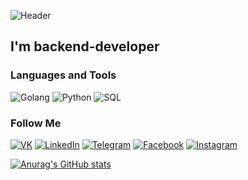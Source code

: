 ![Header](https://github.com/ProninIgorr/ProninIgorr/blob/main/assets/download.gif)

## I'm  backend-developer 


### Languages and Tools
![Golang](https://img.shields.io/badge/-Golang-127983?style=for-the-badge&logo=golang&logoColor=FFFFFF)
![Python](https://img.shields.io/badge/-Python-127983?style=for-the-badge&logo=python&logoColor=FFFFE0)
![SQL](https://img.shields.io/badge/-SQL-127983?style=for-the-badge&logo=sql&logoColor=FFFFFF)


### Follow Me
[![VK](https://img.shields.io/badge/-VK-090909?style=for-the-badge&logo=Vk&logoColor=4F7DB3)](https://vk.com/idproninigor)
[![LinkedIn](https://img.shields.io/badge/-LinkedIn-090909?style=for-the-badge&logo=linkedin&logoColor=007BB6)](https://www.linkedin.com/in/goldenpronin)
[![Telegram](https://img.shields.io/badge/-Telegram-090909?style=for-the-badge&logo=telegram&logoColor=27A0D9)](https://t.me/mr_pronin)
[![Facebook](https://img.shields.io/badge/-Facebook-090909?style=for-the-badge&logo=facebook&logoColor=1195F5)](https://www.facebook.com/igor.golden.31)
[![Instagram](https://img.shields.io/badge/-Instagram-090909?style=for-the-badge&logo=instagram&logoColor=B4068E)](https://www.instagram.com/goldenpronin)

[![Anurag's GitHub stats](https://github-readme-stats.vercel.app/api?username=ProninIgorr)](https://github.com/anuraghazra/github-readme-stats)
